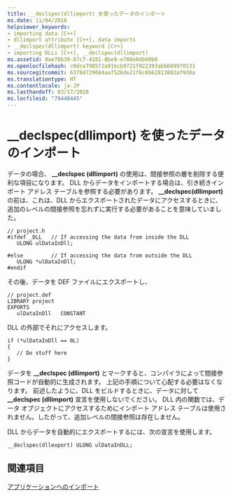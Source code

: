 ```yaml
---
title: __declspec(dllimport) を使ったデータのインポート
ms.date: 11/04/2016
helpviewer_keywords:
- importing data [C++]
- dllimport attribute [C++], data imports
- __declspec(dllimport) keyword [C++]
- importing DLLs [C++], __declspec(dllimport)
ms.assetid: 0ae70b39-87c7-4181-8be9-e786e0db60b0
ms.openlocfilehash: c9dce798572a91bcb9721f022393abb669970131
ms.sourcegitcommit: 63784729604aaf526de21f6c6b62813882af930a
ms.translationtype: HT
ms.contentlocale: ja-JP
ms.lasthandoff: 03/17/2020
ms.locfileid: "79440445"
---
```

# <a name="importing-data-using-__declspecdllimport"></a>__declspec(dllimport) を使ったデータのインポート

データの場合、 **__declspec (dllimport)** の使用は、間接参照の層を削除する便利な項目になります。 DLL からデータをインポートする場合は、引き続きインポート アドレス テーブルを参照する必要があります。 **__declspec(dllimport)** の前は、これは、DLL からエクスポートされたデータにアクセスするときに、追加のレベルの間接参照を忘れずに実行する必要があることを意味していました。

```
// project.h
#ifdef _DLL   // If accessing the data from inside the DLL
   ULONG ulDataInDll;

#else         // If accessing the data from outside the DLL
   ULONG *ulDataInDll;
#endif
```

その後、データを DEF ファイルにエクスポートし、

```
// project.def
LIBRARY project
EXPORTS
   ulDataInDll   CONSTANT
```

DLL の外部でそれにアクセスします。

```
if (*ulDataInDll == 0L)
{
   // Do stuff here
}
```

データを **__declspec (dllimport)** とマークすると、コンパイラによって間接参照コードが自動的に生成されます。 上記の手順について心配する必要はなくなります。 前述したように、DLL をビルドするときに、データに対して **__declspec (dllimport)** 宣言を使用しないでください。 DLL 内の関数では、データ オブジェクトにアクセスするためにインポート アドレス テーブルは使用されません。したがって、追加レベルの間接参照は存在しません。

DLL からデータを自動的にエクスポートするには、次の宣言を使用します。

```
__declspec(dllexport) ULONG ulDataInDLL;
```

## <a name="see-also"></a>関連項目

[アプリケーションへのインポート](importing-into-an-application.md)

